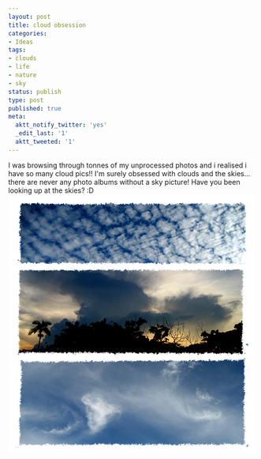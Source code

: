 ```yaml
---
layout: post
title: cloud obsession
categories:
- Ideas
tags:
- clouds
- life
- nature
- sky
status: publish
type: post
published: true
meta:
  aktt_notify_twitter: 'yes'
  _edit_last: '1'
  aktt_tweeted: '1'
---
```

I was browsing through tonnes of my unprocessed photos and i realised i have so many cloud pics!! I'm surely obsessed with clouds and the skies... there are never any photo albums without a sky picture! Have you been looking up at the skies? :D ![](/img/sky-clouds.jpg)
